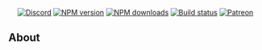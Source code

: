 <div align="center">
  <p>
    <a href="https://discord.gg/devyork"><img src="https://img.shields.io/discord/222078108977594368?color=5865F2&logo=discord&logoColor=white" alt="Discord" /></a>
    <a href="https://www.npmjs.com/package/ibidb"><img src="https://img.shields.io/npm/v/discord.js.svg?maxAge=3600" alt="NPM version" /></a>
    <a href="https://www.npmjs.com/package/ibidb"><img src="https://img.shields.io/npm/dt/discord.js.svg?maxAge=3600" alt="NPM downloads" /></a>
    <a href="https://github.com/discordjs/discord.js/actions"><img src="https://github.com/discordjs/discord.js/workflows/Testing/badge.svg" alt="Build status" /></a>
    <a href="https://www.patreon.com/ibidi"><img src="https://img.shields.io/badge/donate-patreon-F96854.svg" alt="Patreon" /></a>
  </p>
</div>

## About

